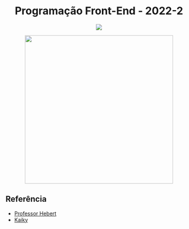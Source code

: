<h1 align="center"> Programação Front-End - 2022-2 </h1>
<p align="center">

  <img src="http://img.shields.io/static/v1?label=STATUS&message=EM%20DESENVOLVIMENTO&color=blue&style=for-the-badge"/>
</p>

<div align="center">
  <img height="400" src="https://user-images.githubusercontent.com/102567706/185636255-f3b57fbb-4374-4d5d-a36b-98dde0ca649a.png"  />
</div>

## Referência
 - [Professor Hebert](https://github.com/hebertphp)
 - [Kaiky](https://github.com/piclzdeveloper)
